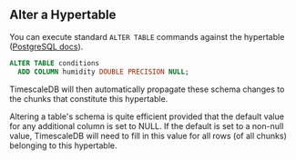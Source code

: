 ## Alter a Hypertable [](alter)

You can execute standard `ALTER TABLE` commands against the hypertable ([PostgreSQL docs][postgres-altertable]).

```sql
ALTER TABLE conditions
  ADD COLUMN humidity DOUBLE PRECISION NULL;
```

TimescaleDB will then automatically propagate these schema changes to
the chunks that constitute this hypertable.

<highlight type="warning">
Altering a table's schema is quite efficient provided that the default
 value for any additional column is set to NULL.  If the default is set to a
 non-null value, TimescaleDB will need to fill in this value for all rows
 (of all chunks) belonging to this hypertable.
 </highlight>


 [postgres-altertable]: https://www.postgresql.org/docs/current/sql-altertable.html
